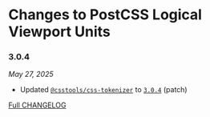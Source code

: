 # Changes to PostCSS Logical Viewport Units

### 3.0.4

_May 27, 2025_

- Updated [`@csstools/css-tokenizer`](https://github.com/csstools/postcss-plugins/tree/main/packages/css-tokenizer) to [`3.0.4`](https://github.com/csstools/postcss-plugins/tree/main/packages/css-tokenizer/CHANGELOG.md#304) (patch)

[Full CHANGELOG](https://github.com/csstools/postcss-plugins/tree/main/plugins/postcss-logical-viewport-units/CHANGELOG.md)
